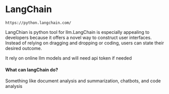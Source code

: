 # LangChain

```
https://python.langchain.com/
```

LangChian is python tool for llm.LangChain is especially appealing to developers because it offers a novel way to construct user interfaces. Instead of relying on dragging and dropping or coding, users can state their desired outcome.

It rely on online llm models and will need api token if needed

#### What can langChain do?

Something like document analysis and summarization, chatbots, and code analysis
